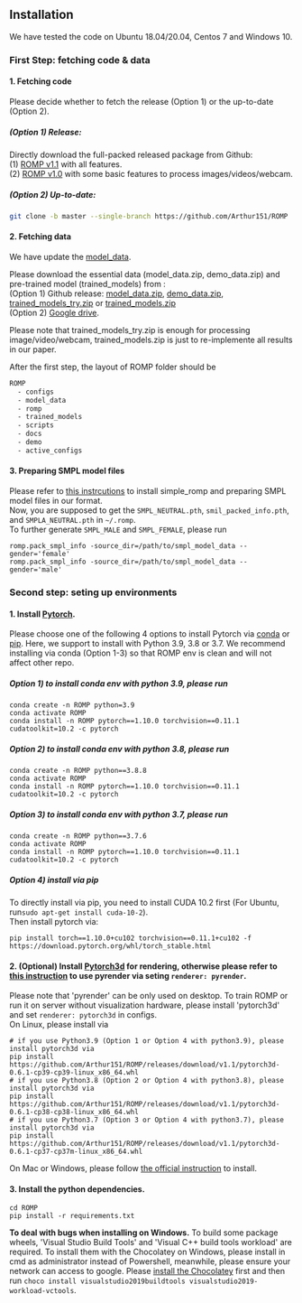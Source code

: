 ## Installation

We have tested the code on Ubuntu 18.04/20.04, Centos 7 and Windows 10. 

### First Step: fetching code & data

#### 1. Fetching code

Please decide whether to fetch the release (Option 1) or the up-to-date (Option 2).

##### (Option 1) Release:

Directly download the full-packed released package from Github:  
(1) [ROMP v1.1](https://github.com/Arthur151/ROMP/releases/tag/v1.1) with all features.  
(2) [ROMP v1.0](https://github.com/Arthur151/ROMP/releases/download/v1.0/ROMP_v1.0.zip) with some basic features to process images/videos/webcam.  

##### (Option 2) Up-to-date:

```bash
git clone -b master --single-branch https://github.com/Arthur151/ROMP
```

#### 2. Fetching data

We have update the [model_data](https://github.com/Arthur151/ROMP/releases/download/v1.1/model_data.zip). 

Please download the essential data (model_data.zip, demo_data.zip) and pre-trained model (trained_models) from :   
(Option 1) Github release: [model_data.zip](https://github.com/Arthur151/ROMP/releases/download/v1.1/model_data.zip), [demo_data.zip](https://github.com/Arthur151/ROMP/releases/download/v1.1/demo_videos.zip), [trained_models_try.zip](https://github.com/Arthur151/ROMP/releases/download/v1.1/trained_models_try.zip) or [trained_models.zip](https://github.com/Arthur151/ROMP/releases/download/v1.1/trained_models.zip)  
(Option 2) [Google drive](https://drive.google.com/drive/folders/1YdsHh62KGuQMowRjKM9Vzj_7pflb51BB?usp=sharing).   

Please note that trained_models_try.zip is enough for processing image/video/webcam, trained_models.zip is just to re-implemente all results in our paper.

After the first step, the layout of ROMP folder should be
```bash
ROMP
  - configs
  - model_data
  - romp
  - trained_models
  - scripts
  - docs
  - demo
  - active_configs
```

#### 3. Preparing SMPL model files

Please refer to [this instrcutions](../simple_romp/README.md#installation) to install simple_romp and preparing SMPL model files in our format.   
Now, you are supposed to get the `SMPL_NEUTRAL.pth`,  `smil_packed_info.pth`, and `SMPLA_NEUTRAL.pth` in `~/.romp`.   
To further generate `SMPL_MALE` and `SMPL_FEMALE`, please run 
```
romp.pack_smpl_info -source_dir=/path/to/smpl_model_data --gender='female'
romp.pack_smpl_info -source_dir=/path/to/smpl_model_data --gender='male'
```

### Second step: seting up environments

#### 1. Install [Pytorch](https://pytorch.org/).
Please choose one of the following 4 options to install Pytorch via [conda](https://docs.conda.io/en/latest/miniconda.html) or [pip](https://pip.pypa.io/en/stable). 
Here, we support to install with Python 3.9, 3.8 or 3.7. 
We recommend installing via conda (Option 1-3) so that ROMP env is clean and will not affect other repo.  

##### Option 1) to install conda env with python 3.9, please run
```
conda create -n ROMP python=3.9
conda activate ROMP  
conda install -n ROMP pytorch==1.10.0 torchvision==0.11.1 cudatoolkit=10.2 -c pytorch  
```
##### Option 2) to install conda env with python 3.8, please run
```
conda create -n ROMP python==3.8.8  
conda activate ROMP  
conda install -n ROMP pytorch==1.10.0 torchvision==0.11.1 cudatoolkit=10.2 -c pytorch  
```

##### Option 3) to install conda env with python 3.7, please run
```
conda create -n ROMP python==3.7.6  
conda activate ROMP  
conda install -n ROMP pytorch==1.10.0 torchvision==0.11.1 cudatoolkit=10.2 -c pytorch  
```

##### Option 4) install via pip
To directly install via pip, you need to install CUDA 10.2 first (For Ubuntu, run`sudo apt-get install cuda-10-2`).  
Then install pytorch via:  
```
pip install torch==1.10.0+cu102 torchvision==0.11.1+cu102 -f https://download.pytorch.org/whl/torch_stable.html
```

#### 2. (Optional) Install [Pytorch3d](https://github.com/facebookresearch/pytorch3d/blob/master/INSTALL.md) for rendering, otherwise please refer to [this instruction](https://github.com/Arthur151/ROMP/blob/master/docs/config_guide.md#renderer-str) to use pyrender via seting `renderer: pyrender`.
Please note that 'pyrender' can be only used on desktop. To train ROMP or run it on server without visualization hardware, please install 'pytorch3d' and set `renderer: pytorch3d` in configs.  
On Linux, please install via
```
# if you use Python3.9 (Option 1 or Option 4 with python3.9), please install pytorch3d via
pip install https://github.com/Arthur151/ROMP/releases/download/v1.1/pytorch3d-0.6.1-cp39-cp39-linux_x86_64.whl
# if you use Python3.8 (Option 2 or Option 4 with python3.8), please install pytorch3d via
pip install https://github.com/Arthur151/ROMP/releases/download/v1.1/pytorch3d-0.6.1-cp38-cp38-linux_x86_64.whl
# if you use Python3.7 (Option 3 or Option 4 with python3.7), please install pytorch3d via
pip install https://github.com/Arthur151/ROMP/releases/download/v1.1/pytorch3d-0.6.1-cp37-cp37m-linux_x86_64.whl
```
On Mac or Windows, please follow [the official instruction](https://github.com/facebookresearch/pytorch3d/blob/main/INSTALL.md) to install.

#### 3. Install the python dependencies.
```
cd ROMP  
pip install -r requirements.txt  
```
**To deal with bugs when installing on Windows.** To build some package wheels, 'Visual Studio Build Tools' and 'Visual C++ build tools workload' are required.
To install them with the Chocolatey on Windows, please install in cmd as administrator instead of Powershell, meanwhile, please ensure your network can access to google.
Please [install the Chocolatey](https://docs.chocolatey.org/en-us/choco/setup#more-install-options) first and then run `choco install visualstudio2019buildtools visualstudio2019-workload-vctools`.

